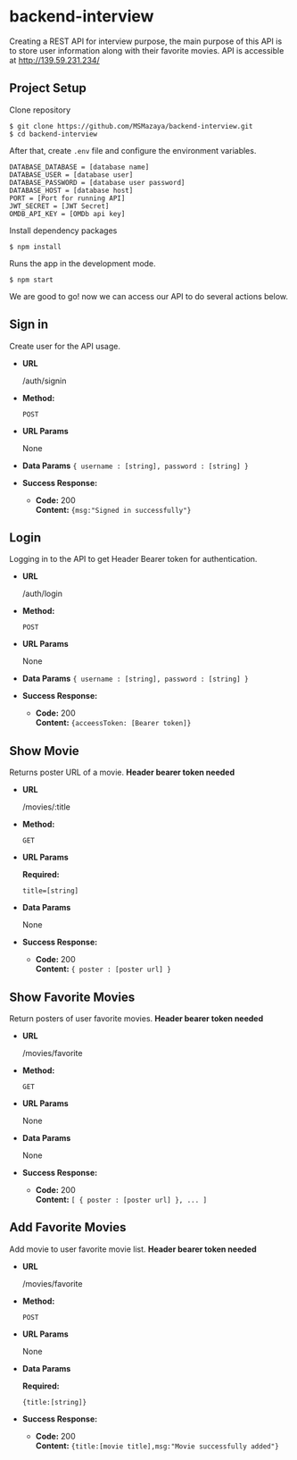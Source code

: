 # backend-interview
Creating a REST API for interview purpose, the main purpose of this API is to store user information along with their favorite movies. API is accessible at http://139.59.231.234/  
## Project Setup
Clone repository
```shell
$ git clone https://github.com/MSMazaya/backend-interview.git
$ cd backend-interview
```

After that, create `.env` file and configure the environment variables.
```
DATABASE_DATABASE = [database name]
DATABASE_USER = [database user]
DATABASE_PASSWORD = [database user password]
DATABASE_HOST = [database host]
PORT = [Port for running API]
JWT_SECRET = [JWT Secret]
OMDB_API_KEY = [OMDb api key]
```

Install dependency packages
```shell
$ npm install
```

Runs the app in the development mode.
```shell
$ npm start
```
We are good to go! now we can access our API to do several actions below.

**Sign in**
----
  Create user for the API usage.
* **URL**

  /auth/signin
* **Method:**

  `POST`
*  **URL Params**

   None
* **Data Params**
  `{ username : [string], password : [string] } `
 
* **Success Response:**

  * **Code:** 200 <br />
    **Content:** `{msg:"Signed in successfully"}`
    
**Login**
----
  Logging in to the API to get Header Bearer token for authentication.
* **URL**

  /auth/login
* **Method:**

  `POST`
*  **URL Params**

   None
* **Data Params**
  `{ username : [string], password : [string] } `
 
* **Success Response:**

  * **Code:** 200 <br />
    **Content:** `{acceessToken: [Bearer token]}`
    
**Show Movie**
----
  Returns poster URL of a movie.
  <strong>Header bearer token needed</strong>
  
* **URL**

  /movies/:title

* **Method:**

  `GET`
  
*  **URL Params**

   **Required:**
 
   `title=[string]`

* **Data Params**

  None

* **Success Response:**

  * **Code:** 200 <br />
    **Content:** `{ poster : [poster url] }`
 
**Show Favorite Movies**
----
  Return posters of user favorite movies.
  <strong>Header bearer token needed</strong>

* **URL**

  /movies/favorite

* **Method:**

  `GET`
  
*  **URL Params**

   None

* **Data Params**

  None

* **Success Response:**

  * **Code:** 200 <br />
    **Content:** `[ { poster : [poster url] }, ... ]`
    
**Add Favorite Movies**
----
  Add movie to user favorite movie list.
  <strong>Header bearer token needed</strong>

* **URL**

  /movies/favorite

* **Method:**

  `POST`
  
*  **URL Params**

   None

* **Data Params**

  **Required:**
  
  `{title:[string]}`

* **Success Response:**

  * **Code:** 200 <br />
    **Content:** `{title:[movie title],msg:"Movie successfully added"}`
    
    

